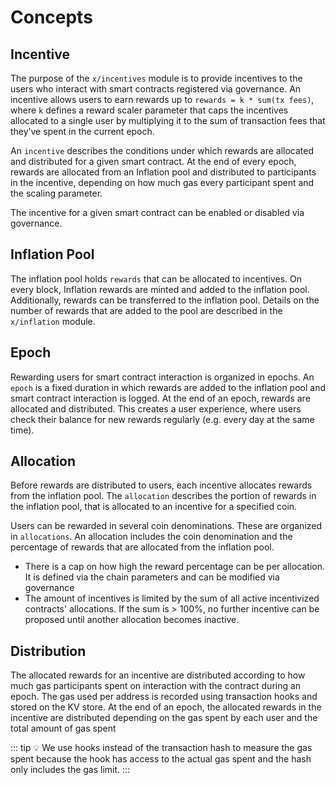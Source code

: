<!--
order: 1
-->

# Concepts


## Incentive

The purpose of the `x/incentives` module is to provide incentives to the users who interact with smart contracts registered via governance. An incentive allows users to earn rewards up to `rewards = k * sum(tx fees)`, where `k` defines a reward scaler parameter that caps the incentives allocated to a single user by multiplying it to the sum of transaction fees that they’ve spent in the current epoch.

An `incentive` describes the conditions under which rewards are allocated and distributed for a given smart contract. At the end of every epoch, rewards are allocated from an Inflation pool and distributed to participants in the incentive, depending on how much gas every participant spent and the scaling parameter.

The incentive for a given smart contract can be enabled or disabled via governance.

## Inflation Pool

The inflation pool holds `rewards` that can be allocated to incentives. On every block, Inflation rewards are minted and added to the inflation pool. Additionally, rewards can be transferred to the inflation pool. Details on the number of rewards that are added to the pool are described in the `x/inflation` module.

## Epoch

Rewarding users for smart contract interaction is organized in epochs. An `epoch` is a fixed duration in which rewards are added to the inflation pool and smart contract interaction is logged. At the end of an epoch, rewards are allocated and distributed. This creates a user experience, where users check their balance for new rewards regularly (e.g. every day at the same time).

## Allocation

Before rewards are distributed to users, each incentive allocates rewards from the inflation pool.  The `allocation` describes the portion of rewards in the inflation pool, that is allocated to an incentive for a specified coin.

Users can be rewarded in several coin denominations. These are organized in `allocations`.  An allocation includes the coin denomination and the percentage of rewards that are allocated from the inflation pool.

- There is a cap on how high the reward percentage can be per allocation. It is defined via the chain parameters and can be modified via governance
- The amount of incentives is limited by the sum of all active incentivized contracts' allocations. If the sum is > 100%, no further incentive can be proposed until another allocation becomes inactive.

## Distribution

The allocated rewards for an incentive are distributed according to how much gas participants spent on interaction with the contract during an epoch. The gas used per address is recorded using transaction hooks and stored on the KV store.  At the end of an epoch, the allocated rewards in the incentive are distributed depending on the gas spent by each user and the total amount of gas spent

::: tip
💡 We use hooks instead of the transaction hash to measure the gas spent because the hook has access to the actual gas spent and the hash only includes the gas limit.
:::
